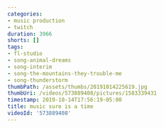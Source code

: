 ```yaml
---
categories:
- music production
- twitch
duration: 3966
shorts: []
tags:
- fl-studio
- song-animal-dreams
- song-interim
- song-the-mountains-they-trouble-me
- song-thunderstorm
thumbPath: /assets/thumbs/20191014225619.jpg
thumbUri: /videos/573889408/pictures/1583339431
timestamp: 2019-10-14T17:56:19-05:00
title: music sure is a time
videoId: '573889408'
---
```

